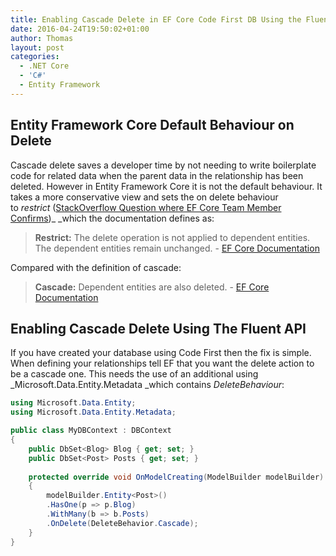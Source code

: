```yaml
---
title: Enabling Cascade Delete in EF Core Code First DB Using the Fluent API
date: 2016-04-24T19:50:02+01:00
author: Thomas
layout: post
categories:
  - .NET Core
  - 'C#'
  - Entity Framework
---
```

## Entity Framework Core Default Behaviour on Delete

Cascade delete saves a developer time by not needing to write boilerplate code for related data when the parent data in the relationship has been deleted. However in Entity Framework Core it is not the default behaviour. It takes a more conservative view and sets the on delete behaviour to _restrict_ ([StackOverflow Question where EF Core Team Member Confirms](https://stackoverflow.com/questions/36010867/entity-framework-parent-child-linking-and-foreign-key-constrain-failed-error))_ _which the documentation defines as:

> **Restrict:** The delete operation is not applied to dependent entities. The dependent entities remain unchanged. - [EF Core Documentation](https://docs.efproject.net/en/latest/modeling/relationships.html#id2)

Compared with the definition of cascade:

> **Cascade:** Dependent entities are also deleted. - [EF Core Documentation](https://docs.efproject.net/en/latest/modeling/relationships.html#id2)

## Enabling Cascade Delete Using The Fluent API

If you have created your database using Code First then the fix is simple. When defining your relationships tell EF that you want the delete action to be a cascade one. This needs the use of an additional using _Microsoft.Data.Entity.Metadata _which contains _DeleteBehaviour_:

```csharp
using Microsoft.Data.Entity;
using Microsoft.Data.Entity.Metadata;

public class MyDBContext : DBContext
{
    public DbSet<Blog> Blog { get; set; }
    public DbSet<Post> Posts { get; set; }
    
    protected override void OnModelCreating(ModelBuilder modelBuilder)
    {
        modelBuilder.Entity<Post>()
        .HasOne(p => p.Blog)
        .WithMany(b => b.Posts)
        .OnDelete(DeleteBehavior.Cascade);
    }
}
```